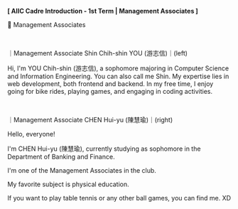 **[ AIIC Cadre Introduction - 1st Term | Management Associates ]**

🎒 Management Associates

&nbsp;

｜Management Associate Shin Chih-shin YOU (游志信)｜(left)

Hi, I'm YOU Chih-shin (游志信), a sophomore majoring in Computer Science and Information Engineering. You can also call me Shin. My expertise lies in web development, both frontend and backend. In my free time, I enjoy going for bike rides, playing games, and engaging in coding activities.

&nbsp;

｜Management Associate CHEN Hui-yu (陳慧瑜)｜(right)

Hello, everyone!

I'm CHEN Hui-yu (陳慧瑜), currently studying as sophomore in the Department of Banking and Finance.

I'm one of the Management Associates in the club.

My favorite subject is physical education.

If you want to play table tennis or any other ball games, you can find me. XD
